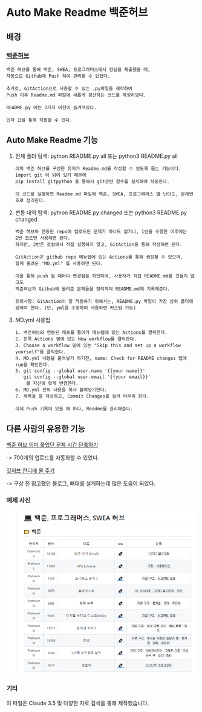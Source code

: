 # Auto Make Readme 백준허브

## 배경

### [백준허브](https://github.com/BaekjoonHub/BaekjoonHub)

	백준 허브를 통해 백준, SWEA, 프로그래머스에서 정답을 제출했을 때,
	자동으로 Github에 Push 하여 관리할 수 있었다.
	
	추가로, GitAction으로 사용할 수 있는 .py파일을 제작하여
	Push 이후 Readme.md 파일에 새롭게 갱산하는 코드를 작성하였다.

	README.py 에는 2가지 버전이 숨겨져있다.
	
	인자 값을 통해 작동할 수 있다.

## Auto Make Readme 기능

1. 전체 폴더 탐색: python README.py all 또는 python3 README.py all
	```
	이미 백준 허브를 구성한 유저가 Readme.md를 작성할 수 있도록 돕는 기능이다.
	import git 이 되어 있기 때문에
	pip install gitpython 을 통해서 git관련 함수를 설치해야 작동한다.

	이 코드를 실행하면 Readme.md 파일에 백준, SWEA, 프로그래머스 별 난이도, 문제번호로 정리한다.
	```

2. 변동 내역 탐색: python README.py changed 또는 python3 README.py changed
	```
	백준 허브와 연동된 repo에 업로드된 문제가 하나도 없거나, 1번을 수행한 이후에는
	2번 코드만 사용하면 된다.
	하지만, 2번은 로컬에서 직접 실행하지 않고, GitAction을 통해 작성하면 된다.

	GitAction은 github repo 메뉴탭에 있는 Actions를 통해 생성할 수 있으며,
	함께 올려둔 "MD.yml" 를 사용하면 된다.

	이를 통해 push 될 때마다 변경점을 확인하여, 사용자가 직접 README.md를 건들지 않고도
	백준허브가 Github에 올려준 문제들을 정리하여 README.md에 기록해준다.

	유의사항: GitAction이 잘 작동하기 위해서는, README.py 파일이 가장 상위 폴더에 있어야 한다. (단, yml을 수정하여 사용하면 커스텀 가능)
	```

3. 	MD.yml 사용법
	```
	1. 백준허브와 연동된 레포를 들어가 메뉴탭에 있는 Actions를 클릭한다.
	2. 왼쪽 Actions 옆에 있는 New workflow를 클릭한다.
	3. Choose a workflow 밑에 있는 "Skip this and set up a workflow yourself"를 클릭한다.
	4. MD.yml 내용을 붙여넣기 하기전, name: Check for README changes 탭에 run을 확인한다.
	5. git config --global user.name '{{your name}}'
       git config --global user.email '{{your email}}'
		를 자신에 맞게 변경한다. 
	6. MD.yml 안의 내용을 복사 붙여넣기한다.
	7. 제목을 잘 작성하고, Commit Changes를 눌러 마무리 한다.

	이제 Push 기록이 있을 때 마다, Readme를 관리해준다.
	```

## 다른 사람의 유용한 기능

[백준 허브 이미 풀었던 문제 시간 단축하기](https://velog.io/@exzile27/%EB%B0%B1%EC%A4%80%ED%97%88%EB%B8%8C-%EC%9D%B4%EB%AF%B8-%ED%92%80%EC%97%88%EB%8D%98-%EB%AC%B8%EC%A0%9C%EB%93%A4-%EB%AA%87-%EB%B6%84%EB%A7%8C%EC%97%90-%EC%98%AC%EB%A6%AC%EA%B8%B0)

-> 700개의 업로드를 자동화할 수 있었다.

[깃허브 잔디에 물 주기](https://velog.io/@betterfuture4/%EA%B9%83%ED%97%88%EB%B8%8C-%EC%9E%94%EB%94%94%EC%97%90-%EB%AC%BC-%EC%A3%BC%EA%B8%B0feat.BaekjoonHub%EB%A1%9C-%EB%B0%B1%EC%A4%80-%EB%AC%B8%EC%A0%9C-%EC%9E%90%EB%8F%99-%EC%97%85%EB%A1%9C%EB%93%9C)

-> 구상 전 참고했던 블로그, 뼈대를 설계하는데 많은 도움이 되었다.

### 예제 사진

![](./ex.png)


### 기타

이 파일은 Claude 3.5 및 다양한 자료 검색을 통해 제작했습니다.

